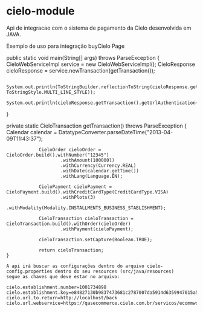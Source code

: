 cielo-module
============

Api de integracao com o sistema de pagamento da Cielo desenvolvida em JAVA.

Exemplo de uso para integração buyCielo Page

   public static void main(String[] args) throws ParseException {
          CieloWebServiceImpl service = new CieloWebServiceImpl();
          CieloResponse cieloResponse = service.newTransaction(getTransaction());
          
          System.out.println(ToStringBuilder.reflectionToString(cieloResponse.getTransaction(), ToStringStyle.MULTI_LINE_STYLE));
          System.out.println(cieloResponse.getTransaction().getUrlAuthentication());
  }

  private static CieloTransaction getTransaction() throws ParseException {
                Calendar calendar = DatatypeConverter.parseDateTime("2013-04-09T11:43:37");

                CieloOrder cieloOrder = CieloOrder.build().withNumber("12345")
                        .withAmount(100000l)
                        .withCurrency(Currency.REAL)
                        .withDate(calendar.getTime())
                        .withLang(Language.EN);

                CieloPayment cieloPayment = CieloPayment.build().withCreditCardType(CreditCardType.VISA)
                        .withPlots(3)
                        .withModality(Modality.INSTALLMENTS_BUSINESS_STABLISHMENT);

                CieloTransaction cieloTransaction = CieloTransaction.build().withOrder(cieloOrder)
                        .withPayment(cieloPayment);

                cieloTransaction.setCapture(Boolean.TRUE);

                return cieloTransaction;
    }
    
    A api irá buscar as configurações dentro do arquivo cielo-config.properties dentro do seu resources (src/java/resources)
    segue as chaves que deve estar no arquivo:
    
    cielo.establishment.number=1001734898
    cielo.establishment.key=e84827130b9837473681c2787007da5914d6359947015a5cdb2b8843db0fa832
    cielo.url.to.return=http://localhost/back
    cielo.url.webservice=https://qasecommerce.cielo.com.br/servicos/ecommwsec.do

    

